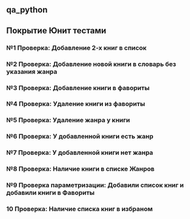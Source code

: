 ## qa_python

## Покрытие Юнит тестами

### №1 Проверка: Добавление 2-х книг в список

### №2 Проверка: Добавление новой книги в словарь без указания жанра

### №3 Проверка: Добавление книги в фавориты

### №4 Проверка: Удаление книги из фавориты

### №5 Проверка: Удаление жанра у книги

### №6 Проверка: У добавленной книги есть жанр

### №7 Проверка: У добавленной книги нет жанра

### №8 Проверка: Наличие книги в списке Жанров

### №9 Проверка параметризации: Добавили список книг и добавили книги в Фавориты

### 10 Проверка: Наличие списка книг в избраном

